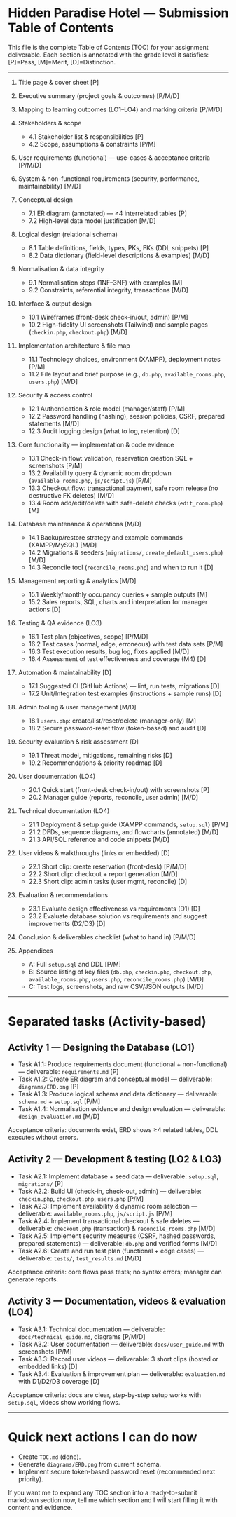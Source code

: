 # Hidden Paradise Hotel — Submission Table of Contents

This file is the complete Table of Contents (TOC) for your assignment deliverable. Each section is annotated with the grade level it satisfies: [P]=Pass, [M]=Merit, [D]=Distinction.

---

1. Title page & cover sheet [P]
2. Executive summary (project goals & outcomes) [P/M/D]
3. Mapping to learning outcomes (LO1–LO4) and marking criteria [P/M/D]

4. Stakeholders & scope
   - 4.1 Stakeholder list & responsibilities [P]
   - 4.2 Scope, assumptions & constraints [P/M]

5. User requirements (functional) — use-cases & acceptance criteria [P/M/D]
6. System & non-functional requirements (security, performance, maintainability) [M/D]

7. Conceptual design
   - 7.1 ER diagram (annotated) — ≥4 interrelated tables [P]
   - 7.2 High-level data model justification [M/D]

8. Logical design (relational schema)
   - 8.1 Table definitions, fields, types, PKs, FKs (DDL snippets) [P]
   - 8.2 Data dictionary (field-level descriptions & examples) [M/D]

9. Normalisation & data integrity
   - 9.1 Normalisation steps (1NF–3NF) with examples [M]
   - 9.2 Constraints, referential integrity, transactions [M/D]

10. Interface & output design
    - 10.1 Wireframes (front-desk check-in/out, admin) [P/M]
    - 10.2 High-fidelity UI screenshots (Tailwind) and sample pages (`checkin.php`, `checkout.php`) [M/D]

11. Implementation architecture & file map
    - 11.1 Technology choices, environment (XAMPP), deployment notes [P/M]
    - 11.2 File layout and brief purpose (e.g., `db.php`, `available_rooms.php`, `users.php`) [M/D]

12. Security & access control
    - 12.1 Authentication & role model (manager/staff) [P/M]
    - 12.2 Password handling (hashing), session policies, CSRF, prepared statements [M/D]
    - 12.3 Audit logging design (what to log, retention) [D]

13. Core functionality — implementation & code evidence
    - 13.1 Check-in flow: validation, reservation creation SQL + screenshots [P/M]
    - 13.2 Availability query & dynamic room dropdown (`available_rooms.php`, `js/script.js`) [P/M]
    - 13.3 Checkout flow: transactional payment, safe room release (no destructive FK deletes) [M/D]
    - 13.4 Room add/edit/delete with safe-delete checks (`edit_room.php`) [M]

14. Database maintenance & operations [M/D]
    - 14.1 Backup/restore strategy and example commands (XAMPP/MySQL) [M/D]
    - 14.2 Migrations & seeders (`migrations/`, `create_default_users.php`) [M/D]
    - 14.3 Reconcile tool (`reconcile_rooms.php`) and when to run it [D]

15. Management reporting & analytics [M/D]
    - 15.1 Weekly/monthly occupancy queries + sample outputs [M]
    - 15.2 Sales reports, SQL, charts and interpretation for manager actions [D]

16. Testing & QA evidence (LO3)
    - 16.1 Test plan (objectives, scope) [P/M/D]
    - 16.2 Test cases (normal, edge, erroneous) with test data sets [P/M]
    - 16.3 Test execution results, bug log, fixes applied [M/D]
    - 16.4 Assessment of test effectiveness and coverage (M4) [D]

17. Automation & maintainability [D]
    - 17.1 Suggested CI (GitHub Actions) — lint, run tests, migrations [D]
    - 17.2 Unit/Integration test examples (instructions + sample runs) [D]

18. Admin tooling & user management [M/D]
    - 18.1 `users.php`: create/list/reset/delete (manager-only) [M]
    - 18.2 Secure password-reset flow (token-based) and audit [D]

19. Security evaluation & risk assessment [D]
    - 19.1 Threat model, mitigations, remaining risks [D]
    - 19.2 Recommendations & priority roadmap [D]

20. User documentation (LO4)
    - 20.1 Quick start (front-desk check-in/out) with screenshots [P]
    - 20.2 Manager guide (reports, reconcile, user admin) [M/D]

21. Technical documentation (LO4)
    - 21.1 Deployment & setup guide (XAMPP commands, `setup.sql`) [P/M]
    - 21.2 DFDs, sequence diagrams, and flowcharts (annotated) [M/D]
    - 21.3 API/SQL reference and code snippets [M/D]

22. User videos & walkthroughs (links or embedded) [D]
    - 22.1 Short clip: create reservation (front-desk) [P/M/D]
    - 22.2 Short clip: checkout + report generation [M/D]
    - 22.3 Short clip: admin tasks (user mgmt, reconcile) [D]

23. Evaluation & recommendations
    - 23.1 Evaluate design effectiveness vs requirements (D1) [D]
    - 23.2 Evaluate database solution vs requirements and suggest improvements (D2/D3) [D]

24. Conclusion & deliverables checklist (what to hand in) [P/M/D]
25. Appendices
    - A: Full `setup.sql` and DDL [P/M]
    - B: Source listing of key files (`db.php`, `checkin.php`, `checkout.php`, `available_rooms.php`, `users.php`, `reconcile_rooms.php`) [M/D]
    - C: Test logs, screenshots, and raw CSV/JSON outputs [M/D]

---

# Separated tasks (Activity-based)

## Activity 1 — Designing the Database (LO1)
- Task A1.1: Produce requirements document (functional + non-functional) — deliverable: `requirements.md` [P]
- Task A1.2: Create ER diagram and conceptual model — deliverable: `diagrams/ERD.png` [P]
- Task A1.3: Produce logical schema and data dictionary — deliverable: `schema.md` + `setup.sql` [P/M]
- Task A1.4: Normalisation evidence and design evaluation — deliverable: `design_evaluation.md` [M/D]

Acceptance criteria: documents exist, ERD shows ≥4 related tables, DDL executes without errors.

## Activity 2 — Development & testing (LO2 & LO3)
- Task A2.1: Implement database + seed data — deliverable: `setup.sql`, `migrations/` [P]
- Task A2.2: Build UI (check-in, check-out, admin) — deliverable: `checkin.php`, `checkout.php`, `users.php` [P/M]
- Task A2.3: Implement availability & dynamic room selection — deliverable: `available_rooms.php`, `js/script.js` [P/M]
- Task A2.4: Implement transactional checkout & safe deletes — deliverable: `checkout.php` (transaction) & `reconcile_rooms.php` [M/D]
- Task A2.5: Implement security measures (CSRF, hashed passwords, prepared statements) — deliverable: `db.php` and verified forms [M/D]
- Task A2.6: Create and run test plan (functional + edge cases) — deliverable: `tests/`, `test_results.md` [M/D]

Acceptance criteria: core flows pass tests; no syntax errors; manager can generate reports.

## Activity 3 — Documentation, videos & evaluation (LO4)
- Task A3.1: Technical documentation — deliverable: `docs/technical_guide.md`, diagrams [P/M/D]
- Task A3.2: User documentation — deliverable: `docs/user_guide.md` with screenshots [P/M]
- Task A3.3: Record user videos — deliverable: 3 short clips (hosted or embedded links) [D]
- Task A3.4: Evaluation & improvement plan — deliverable: `evaluation.md` with D1/D2/D3 coverage [D]

Acceptance criteria: docs are clear, step-by-step setup works with `setup.sql`, videos show working flows.

---

# Quick next actions I can do now
- Create `TOC.md` (done).  
- Generate `diagrams/ERD.png` from current schema.  
- Implement secure token-based password reset (recommended next priority).  

If you want me to expand any TOC section into a ready-to-submit markdown section now, tell me which section and I will start filling it with content and evidence.
